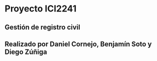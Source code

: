 # Proyecto ICI2241
## Gestión de registro civil
## Realizado por Daniel Cornejo, Benjamín Soto y Diego Zúñiga


